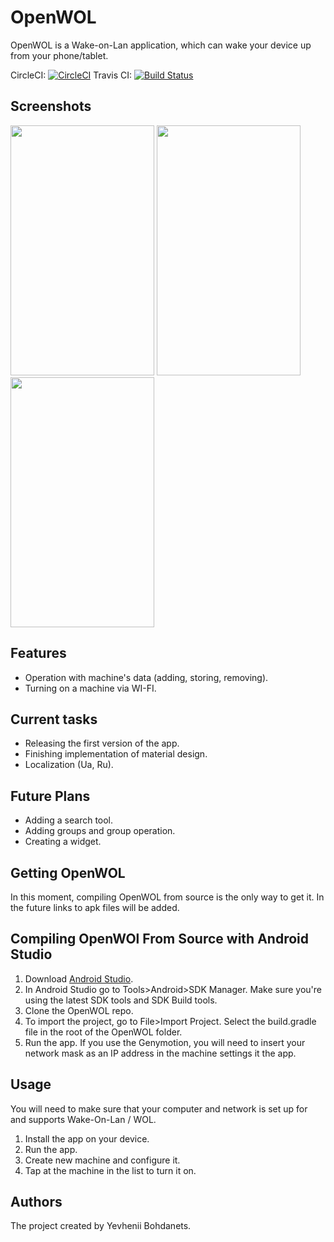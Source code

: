 OpenWOL
=========

OpenWOL is a Wake-on-Lan application, which can wake your device up from your phone/tablet.

CircleCI: [![CircleCI](https://circleci.com/gh/EvilOFSoul/OpenWOL.svg?style=shield)](https://circleci.com/gh/EvilOFSoul/OpenWOL)
Travis CI: [![Build Status](https://travis-ci.org/EvilOFSoul/OpenWOL.svg)](https://travis-ci.org/EvilOFSoul/OpenWOL)

Screenshots
---------
<img src="http://i.imgur.com/R1YFCZ3.png" width="230px" height="400px"/> <img src="http://i.imgur.com/SMRJBsl.png" width="230px" height="400px"/> <img src="http://i.imgur.com/gIecL1J.png" width="230px" height="400px"/>

Features
---------

* Operation with machine's data (adding, storing, removing).
* Turning on a machine via WI-FI.

Current tasks
---------

* Releasing the first version of the app.
* Finishing implementation of material design.
* Localization (Ua, Ru).

Future Plans
---------

* Adding a search tool.
* Adding groups and group operation.
* Creating a widget.

Getting OpenWOL
---------

In this moment, compiling OpenWOL from source is the only way to get it. In the future links to apk files will be added.


Compiling OpenWOl From Source with Android Studio
---------

1. Download [Android Studio](https://developer.android.com/studio/index.html).
2. In Android Studio go to Tools>Android>SDK Manager. Make sure you're using the latest SDK tools and SDK Build tools.
3. Clone the OpenWOL repo.
4. To import the project, go to File>Import Project. Select the build.gradle file in the root of the OpenWOL folder.
5. Run the app. If you use the Genymotion, you will need to insert your network mask as an IP address in the machine settings it the app.

Usage
---------
You will need to make sure that your computer and network is set up for and supports Wake-On-Lan / WOL.

1. Install the app on your device.
2. Run the app.
3. Create new machine and configure it.
4. Tap at the machine in the list to turn it on.

Authors
---------

The project created by Yevhenii Bohdanets.

